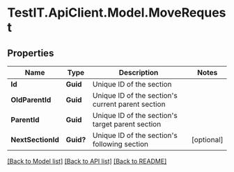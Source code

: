 # TestIT.ApiClient.Model.MoveRequest

## Properties

Name | Type | Description | Notes
------------ | ------------- | ------------- | -------------
**Id** | **Guid** | Unique ID of the section | 
**OldParentId** | **Guid** | Unique ID of the section&#39;s current parent section | 
**ParentId** | **Guid** | Unique ID of the section&#39;s target parent section | 
**NextSectionId** | **Guid?** | Unique ID of the section&#39;s following section | [optional] 

[[Back to Model list]](../README.md#documentation-for-models) [[Back to API list]](../README.md#documentation-for-api-endpoints) [[Back to README]](../README.md)

